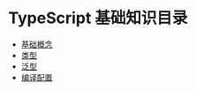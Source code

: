 # TypeScript 基础知识目录

* [基础概念](./introduce.md)
* [类型](./basicType.md)
* [泛型](./generics.md)
* [编译配置](./config.md)

